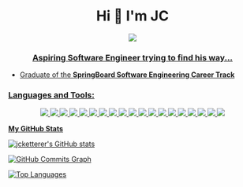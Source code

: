 <h1 align="center">Hi 👋 I'm JC</h1>

<p align="center">  
  <a href="https://www.linkedin.com/in/jc-ketterer-01709295/"><img src="https://img.shields.io/badge/Linkedin-ffffff?style=for-the-badge&logo=linkedin&logoColor=blue">
</p>


<h3 align="center">Aspiring Software Engineer trying to find his way...</h3>

- Graduate of the **SpringBoard Software Engineering Career Track**

<p align="center">
</p>

<h3 align="left">Languages and Tools:</h3>

<p align="center">
  <img src="https://img.shields.io/badge/-ReactJS-%2320232a?logo=react&logoColor=%2361DAFB&style=for-the-badge"/>
  <img src="https://img.shields.io/badge/-JavaScript-%23323330?logo=javascript&logoColor=yellow&style=for-the-badge"/>
  <img src="https://img.shields.io/badge/HTML5-ffffff?style=for-the-badge&logo=html5&logoColor=E34F26"/>
  <img src="https://img.shields.io/badge/CSS3-ffffff?style=for-the-badge&logo=css3&logoColor=1572B6"/>
  <img src="https://img.shields.io/badge/Redux-593D88?style=for-the-badge&logo=redux&logoColor=white"/>
  <img src="https://img.shields.io/badge/Node.js-000000?style=for-the-badge&logo=node.js&logoColor=3C873A"/>
  <img src="https://img.shields.io/badge/Python-14354C?style=for-the-badge&logo=python&logoColor=yellow" />
  <img src="https://img.shields.io/badge/Pandas-150458?style=for-the-badge&logo=pandas&logoColor=white">
  <img src="https://img.shields.io/badge/Express.js-404D59?style=for-the-badge" />
  <img src="https://img.shields.io/badge/Bootstrap-563D7C?style=for-the-badge&logo=bootstrap&logoColor=white" />
  <img src="https://img.shields.io/badge/React_Router-CA4245?style=for-the-badge&logo=react-router&logoColor=white" />
  <img src="https://img.shields.io/badge/jQuery-0769AD?style=for-the-badge&logo=jquery&logoColor=white" />
  <img src="https://img.shields.io/badge/Flask-000000?style=for-the-badge&logo=flask&logoColor=red" />
  <img src="https://img.shields.io/badge/MySQL-00000F?style=for-the-badge&logo=mysql&logoColor=white" />
  <img src="https://img.shields.io/badge/MSSQL-000000?style=for-the-badge&logo=microsoftsqlserver&logoColor=cc2927">
  <img src="https://img.shields.io/badge/PostgreSQL-316192?style=for-the-badge&logo=postgresql&logoColor=white" />
  <img src="https://img.shields.io/badge/Heroku-ffffff?style=for-the-badge&logo=heroku&logoColor=430098" />
  <img src="https://img.shields.io/badge/Jest-C21325?style=for-the-badge&logo=jest&logoColor=white" />
  <img src="https://img.shields.io/badge/Jasmine-8A4182?style=for-the-badge&logo=jasmine&logoColor=darkgray" />

</p>



<b>My GitHub Stats</b>

<a href="http://www.github.com/jcketterer"><img src="https://github-readme-stats.vercel.app/api?username=jcketterer&show_icons=true&hide=&count_private=true&title_color=14b8a6&text_color=ffffff&icon_color=14b8a6&bg_color=000000&hide_border=true&show_icons=true" alt="jcketterer's GitHub stats" /></a>

<a href="http://www.github.com/jcketterer"><img src="https://activity-graph.herokuapp.com/graph?username=jcketterer&bg_color=000000&color=ffffff&line=14b8a6&point=ffffff&area_color=000000&area=true&hide_border=true&custom_title=GitHub%20Commits%20Graph" alt="GitHub Commits Graph" /></a>

<a href="https://github.com/jcketterer" align="left"><img src="https://github-readme-stats.vercel.app/api/top-langs/?username=jcketterer&langs_count=10&title_color=14b8a6&text_color=ffffff&icon_color=14b8a6&bg_color=000000&hide_border=true&locale=en&custom_title=Top%20%Languages" alt="Top Languages" /></a>

